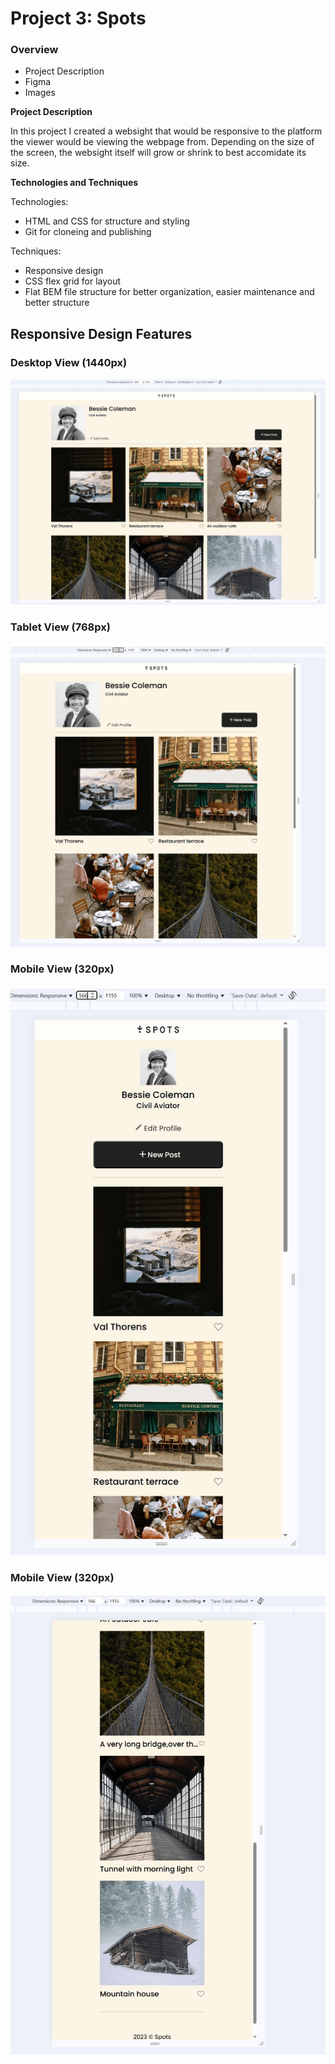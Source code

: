 # Project 3: Spots

### Overview  

* Project Description  
* Figma  
* Images  
  
**Project Description**
  
In this project I created a websight that would be responsive to the platform the viewer would be viewing the webpage from. Depending on the size of the screen, the websight itself will grow or shrink to best accomidate its size.  
  
**Technologies and Techniques**  
  
Technologies:
- HTML and CSS for structure and styling
- Git for cloneing and publishing

Techniques:
- Responsive design
- CSS flex grid for layout
- Flat BEM file structure for better organization, easier maintenance and better      structure
  
## Responsive Design Features

### Desktop View (1440px)
![Desktop view of the website](./screenshots/Screenshot%20(64)-min.jpg)

### Tablet View (768px)
![Tablet view of the website](./screenshots/Screenshot%20(65)-min.jpg)

### Mobile View (320px)
![Mobile view of the website](./screenshots/Screenshot%20(66)-min.jpg)

### Mobile View (320px)
![Mobile view of the website with overflow view](./screenshots/Screenshot%20(67)-min.jpg)
